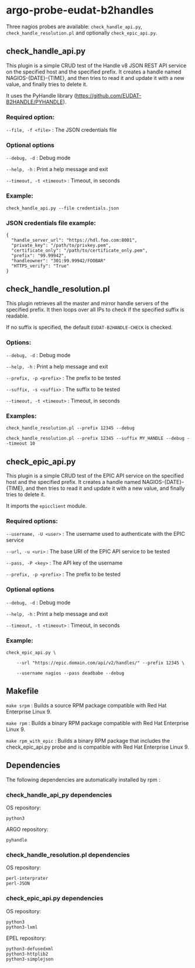 # argo-probe-eudat-b2handles
Three nagios probes are available: `check_handle_api.py`, `check_handle_resolution.pl` and optionally `check_epic_api.py`.

## check_handle_api.py

This plugin is a simple CRUD test of the Handle v8 JSON REST API service on the specified host and the specified prefix. It creates a handle named NAGIOS-{DATE}-{TIME}, and then tries to read it and update it with a new value, and finally tries to delete it.

It uses the PyHandle library (https://github.com/EUDAT-B2HANDLE/PYHANDLE).

### Required option:

`--file, -f <file>` : The JSON credentials file

### Optional options

`--debug, -d` : Debug mode

`--help, -h` : Print a help message and exit

`--timeout, -t <timeout>` : Timeout, in seconds

### Example:

`check_handle_api.py --file credentials.json`

### JSON credentials file example:
```
{
  "handle_server_url": "https://hdl.foo.com:8001",
  "private_key": "/path/to/privkey.pem",
  "certificate_only": "/path/to/certificate_only.pem",
  "prefix": "99.99942",
  "handleowner": "301:99.99942/FOOBAR"
  "HTTPS_verify": "True"
}
```

## check_handle_resolution.pl

This plugin retrieves all the master and mirror handle servers of the specified prefix. It then loops over all IPs to check if the specified suffix is readable.

If no suffix is specified, the default `EUDAT-B2HANDLE-CHECK` is checked.

### Options:

`--debug, -d` : Debug mode

`--help, -h` : Print a help message and exit

`--prefix, -p <prefix>` : The prefix to be tested

`--suffix, -s <suffix>` : The suffix to be tested

`--timeout, -t <timeout>` : Timeout, in seconds

### Examples:
```
check_handle_resolution.pl --prefix 12345 --debug

check_handle_resolution.pl --prefix 12345 --suffix MY_HANDLE --debug --timeout 10
```

## check_epic_api.py

This plugin is a simple CRUD test of the EPIC API service on the specified host and the specified prefix. It creates a handle named NAGIOS-{DATE}-{TIME}, and then tries to read it and update it with a new value, and finally tries to delete it.

It imports the `epicclient` module.

### Required options:

`--username, -U <user>` : The username used to authenticate with the EPIC service

`--url, -u <uri>` : The base URI of the EPIC API service to be tested

`--pass, -P <key>` : The API key of the username

`--prefix, -p <prefix>` : The prefix to be tested


### Optional options

`--debug, -d` : Debug mode

`--help, -h` : Print a help message and exit

`--timeout, -t <timeout>` : Timeout, in seconds

### Example:
```
check_epic_api.py \

	--url "https://epic.domain.com/api/v2/handles/" --prefix 12345 \

	--username nagios --pass deadbabe --debug
```

## Makefile
`make srpm` : Builds a source RPM package compatible with Red Hat Enterprise Linux 9.

`make rpm` : Builds a binary RPM package compatible with Red Hat Enterprise Linux 9.

`make rpm_with_epic` : Builds a binary RPM package that includes the check_epic_api.py probe and is compatible with Red Hat Enterprise Linux 9.

## Dependencies

The following dependencies are automatically installed by rpm :

### check_handle_api_py dependencies

OS repository:

```
python3
```

ARGO repository:

```
pyhandle
```

### check_handle_resolution.pl dependencies

OS repository:

```
perl-interprater
perl-JSON
```

### check_epic_api.py dependencies

OS repository:

```
python3
python3-lxml
```

EPEL repository:

```
python3-defusedxml
python3-httplib2
python3-simplejson
```

